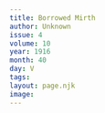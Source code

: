 ```yaml
---
title: Borrowed Mirth
author: Unknown
issue: 4
volume: 10
year: 1916
month: 40
day: V
tags:
layout: page.njk
image:
---
```

